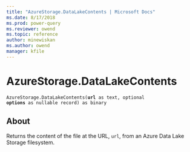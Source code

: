 ```yaml
---
title: "AzureStorage.DataLakeContents | Microsoft Docs"
ms.date: 8/17/2018
ms.prod: power-query
ms.reviewer: owend
ms.topic: reference
author: minewiskan
ms.author: owend
manager: kfile
---
```

# AzureStorage.DataLakeContents
<code>AzureStorage.DataLakeContents(<b>url</b> as text, optional <b>options</b> as nullable record) as binary</code>

## About  
Returns the content of the file at the URL, <code>url</code>, from an Azure Data Lake Storage filesystem.
  
  
  